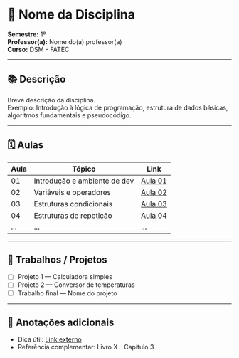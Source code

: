 # 📘 Nome da Disciplina

**Semestre:** 1º  
**Professor(a):** Nome do(a) professor(a)  
**Curso:** DSM - FATEC

---

## 📚 Descrição

Breve descrição da disciplina.  
Exemplo: Introdução à lógica de programação, estrutura de dados básicas, algoritmos fundamentais e pseudocódigo.

---

## 🗓️ Aulas

| Aula | Tópico                       | Link                  |
| ---- | ---------------------------- | --------------------- |
| 01   | Introdução e ambiente de dev | [Aula 01](./aula_01/) |
| 02   | Variáveis e operadores       | [Aula 02](./aula_02/) |
| 03   | Estruturas condicionais      | [Aula 03](./aula_03/) |
| 04   | Estruturas de repetição      | [Aula 04](./aula_04/) |
| ...  | ...                          | ...                   |

---

## 📝 Trabalhos / Projetos

- [ ] Projeto 1 — Calculadora simples
- [ ] Projeto 2 — Conversor de temperaturas
- [ ] Trabalho final — Nome do projeto

---

## 🧠 Anotações adicionais

- Dica útil: [Link externo](https://exemplo.com)
- Referência complementar: Livro X - Capítulo 3
